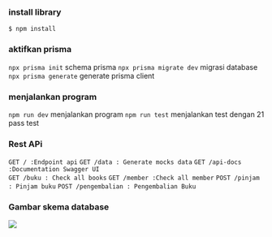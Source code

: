 

### install library
`$ npm install `
### aktifkan prisma
`npx prisma init` schema prisma
`npx prisma migrate dev` migrasi database
`npx prisma generate` generate prisma client
### menjalankan program
`npm run dev` menjalankan program
`npm run test` menjalankan test dengan 21 pass test

### Rest APi
`GET / :Endpoint api`
`GET /data : Generate mocks data`
`GET /api-docs :Documentation Swagger UI `  
`GET /buku : Check all books`
`GET /member :Check all member`
`POST /pinjam : Pinjam buku`
`POST /pengembalian : Pengembalian Buku`
### Gambar skema database
![](/database.jpg)